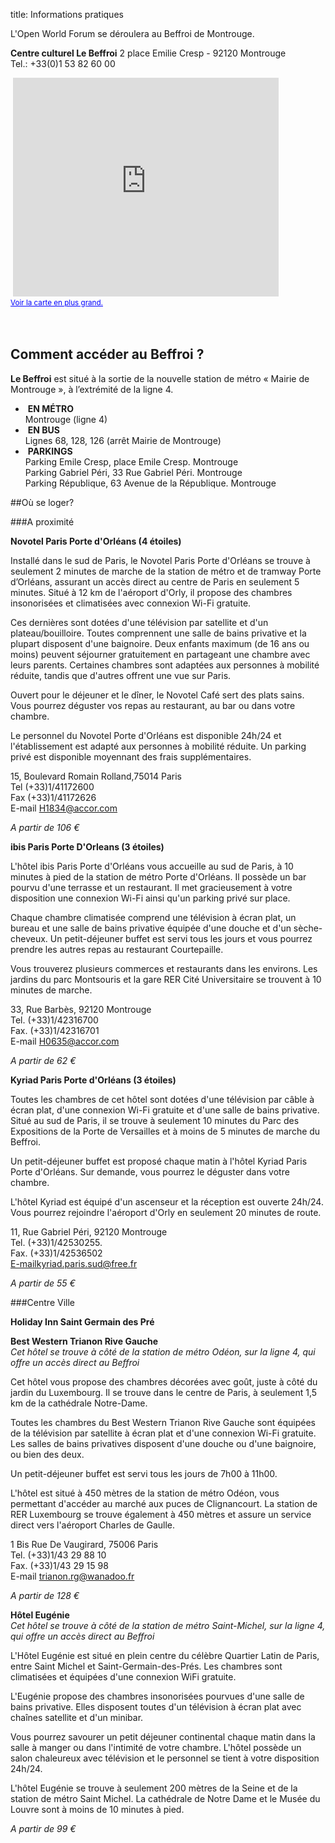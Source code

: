 title: Informations pratiques


<p>L'Open World Forum se déroulera au Beffroi de Montrouge.</p>

<p>
<b> Centre culturel Le Beffroi</b> 2 place Emilie Cresp - 92120 Montrouge <br>Tel.: +33(0)1 53 82 60 00</p>&nbsp;<iframe title="Google Maps" width="425" height="350" frameborder="0" scrolling="no" marginheight="0" marginwidth="0" src="https://maps.google.com/maps?f=q&amp;source=s_q&amp;hl=en&amp;geocode=&amp;q=Centre+culturel+le+Beffroi,+Place+Emile+Cresp,+Montrouge,+France&amp;aq=0&amp;oq=centre+culturel+le+&amp;sll=48.858859,2.34706&amp;sspn=0.138914,0.220757&amp;ie=UTF8&amp;hq=Centre+culturel+le+Beffroi,&amp;hnear=Place+Emile+Cresp,+92120+Montrouge,+Hauts-de-Seine,+%C3%8Ele-de-France,+France&amp;ll=48.81915,2.319569&amp;spn=0.008689,0.013797&amp;t=m&amp;z=14&amp;iwloc=A&amp;cid=16738854224866923059&amp;output=embed"></iframe><br /><small><a href="https://maps.google.com/maps?f=q&amp;source=embed&amp;hl=en&amp;geocode=&amp;q=Centre+culturel+le+Beffroi,+Place+Emile+Cresp,+Montrouge,+France&amp;aq=0&amp;oq=centre+culturel+le+&amp;sll=48.858859,2.34706&amp;sspn=0.138914,0.220757&amp;ie=UTF8&amp;hq=Centre+culturel+le+Beffroi,&amp;hnear=Place+Emile+Cresp,+92120+Montrouge,+Hauts-de-Seine,+%C3%8Ele-de-France,+France&amp;ll=48.81915,2.319569&amp;spn=0.008689,0.013797&amp;t=m&amp;z=14&amp;iwloc=A&amp;cid=16738854224866923059" style="color:#0000FF;text-align:left">Voir la carte en plus grand.</a></small></a></small><br><br><br><a name="eztoc1297405_0_0_1" id="eztoc1297405_0_0_1"></a>

<h2>Comment accéder au Beffroi ?</h2>

<p><b>Le Beffroi</b> est situé à la sortie de la nouvelle station de métro « Mairie de Montrouge », à l’extrémité de la ligne 4. 


</p>

<ul>
<li>
&nbsp;<b>EN MÉTRO</b><br>Montrouge (ligne 4) </li>

<li>
&nbsp;<b>EN BUS</b><br>Lignes 68, 128, 126 (arrêt Mairie de Montrouge)</li>

<li>
&nbsp;<b>PARKINGS</b><br>Parking Emile Cresp, place Emile Cresp. Montrouge
<br>Parking Gabriel Péri, 33 Rue Gabriel Péri. Montrouge
<br>Parking République, 63 Avenue de la République. Montrouge</li>

</ul>


##Où se loger?

###A proximité

**Novotel Paris Porte d'Orléans (4 étoiles)**

Installé dans le sud de Paris, le Novotel Paris Porte d'Orléans se trouve à seulement 2 minutes de marche de la 
station de métro et de tramway Porte d’Orléans, assurant un accès direct au centre de Paris en seulement 5 minutes. 
Situé à 12 km de l'aéroport d'Orly, il propose des chambres insonorisées et climatisées avec connexion Wi-Fi gratuite.

Ces dernières sont dotées d'une télévision par satellite et d'un plateau/bouilloire. Toutes comprennent une salle de 
bains privative et la plupart disposent d'une baignoire. Deux enfants maximum (de 16 ans ou moins) peuvent séjourner 
gratuitement en partageant une chambre avec leurs parents. Certaines chambres sont adaptées aux personnes à mobilité 
réduite, tandis que d'autres offrent une vue sur Paris.

Ouvert pour le déjeuner et le dîner, le Novotel Café sert des plats sains. Vous pourrez déguster vos repas au 
restaurant, au bar ou dans votre chambre.

Le personnel du Novotel Porte d'Orléans est disponible 24h/24 et l'établissement est adapté aux personnes à mobilité 
réduite. Un parking privé est disponible moyennant des frais supplémentaires.

15, Boulevard Romain Rolland,75014 Paris
<br>Tel (+33)1/41172600
<br>Fax (+33)1/41172626
<br>E-mail H1834@accor.com

*A partir de 106 €*

**ibis Paris Porte D'Orleans (3 étoiles)**

L'hôtel ibis Paris Porte d'Orléans vous accueille au sud de Paris, à 10 minutes à pied de la station de métro Porte 
d'Orléans. Il possède un bar pourvu d'une terrasse et un restaurant. Il met gracieusement à votre disposition une 
connexion Wi-Fi ainsi qu'un parking privé sur place.

Chaque chambre climatisée comprend une télévision à écran plat, un bureau et une salle de bains privative équipée 
d'une douche et d'un sèche-cheveux. Un petit-déjeuner buffet est servi tous les jours et vous pourrez prendre les 
autres repas au restaurant Courtepaille.

Vous trouverez plusieurs commerces et restaurants dans les environs. Les jardins du parc Montsouris et la gare 
RER Cité Universitaire se trouvent à 10 minutes de marche.

33, Rue Barbès, 92120 Montrouge
<br>Tel. (+33)1/42316700
<br>Fax. (+33)1/42316701
<br>E-mail H0635@accor.com

*A partir de 62 €*

**Kyriad Paris Porte d'Orléans (3 étoiles)**

Toutes les chambres de cet hôtel sont dotées d'une télévision par câble à écran plat, d'une connexion Wi-Fi gratuite 
et d'une salle de bains privative. Situé au sud de Paris, il se trouve à seulement 10 minutes du Parc des Expositions 
de la Porte de Versailles et à moins de 5 minutes de marche du Beffroi.

Un petit-déjeuner buffet est proposé chaque matin à l'hôtel Kyriad Paris Porte d'Orléans. Sur demande, vous pourrez le 
déguster dans votre chambre.

L'hôtel Kyriad est équipé d'un ascenseur et la réception est ouverte 24h/24. Vous pourrez rejoindre l'aéroport 
d'Orly en seulement 20 minutes de route.

11, Rue Gabriel Péri, 92120 Montrouge
<br>Tel. (+33)1/42530255. 
<br>Fax. (+33)1/42536502
<br>E-mailkyriad.paris.sud@free.fr

*A partir de 55 €*

###Centre Ville

**Holiday Inn Saint Germain des Pré**

**Best Western Trianon Rive Gauche**
<br>*Cet hôtel se trouve à côté de la station de métro Odéon, sur la ligne 4, qui offre un accès direct au Beffroi*

Cet hôtel vous propose des chambres décorées avec goût, juste à côté du jardin du Luxembourg. Il se trouve dans 
le centre de Paris, à seulement 1,5 km de la cathédrale Notre-Dame.

Toutes les chambres du Best Western Trianon Rive Gauche sont équipées de la télévision par satellite à écran plat et 
d'une connexion Wi-Fi gratuite. Les salles de bains privatives disposent d'une douche ou d'une baignoire, ou bien des 
deux.

Un petit-déjeuner buffet est servi tous les jours de 7h00 à 11h00.

L'hôtel est situé à 450 mètres de la station de métro Odéon, vous permettant d'accéder au marché aux puces de 
Clignancourt. La station de RER Luxembourg se trouve également à 450 mètres et assure un service direct vers l'aéroport 
Charles de Gaulle.

1 Bis Rue De Vaugirard, 75006 Paris
<br>Tel. (+33)1/43 29 88 10 
<br>Fax. (+33)1/43 29 15 98 
<br>E-mail trianon.rg@wanadoo.fr

*A partir de 128 €*

**Hôtel Eugénie**
<br>*Cet hôtel se trouve à côté de la station de métro Saint-Michel, sur la ligne 4, qui offre un accès direct au Beffroi*

L'Hôtel Eugénie est situé en plein centre du célèbre Quartier Latin de Paris, entre Saint Michel et 
Saint-Germain-des-Prés. Les chambres sont climatisées et équipées d'une connexion WiFi gratuite.

L'Eugénie propose des chambres insonorisées pourvues d'une salle de bains privative. Elles disposent toutes d'un 
télévision à écran plat avec chaînes satellite et d'un minibar.

Vous pourrez savourer un petit déjeuner continental chaque matin dans la salle à manger ou dans l'intimité de votre 
chambre. L'hôtel possède un salon chaleureux avec télévision et le personnel se tient à votre disposition 24h/24.

L'hôtel Eugénie se trouve à seulement 200 mètres de la Seine et de la station de métro Saint Michel. La cathédrale de 
Notre Dame et le Musée du Louvre sont à moins de 10 minutes à pied.

*A partir de 99 €*
